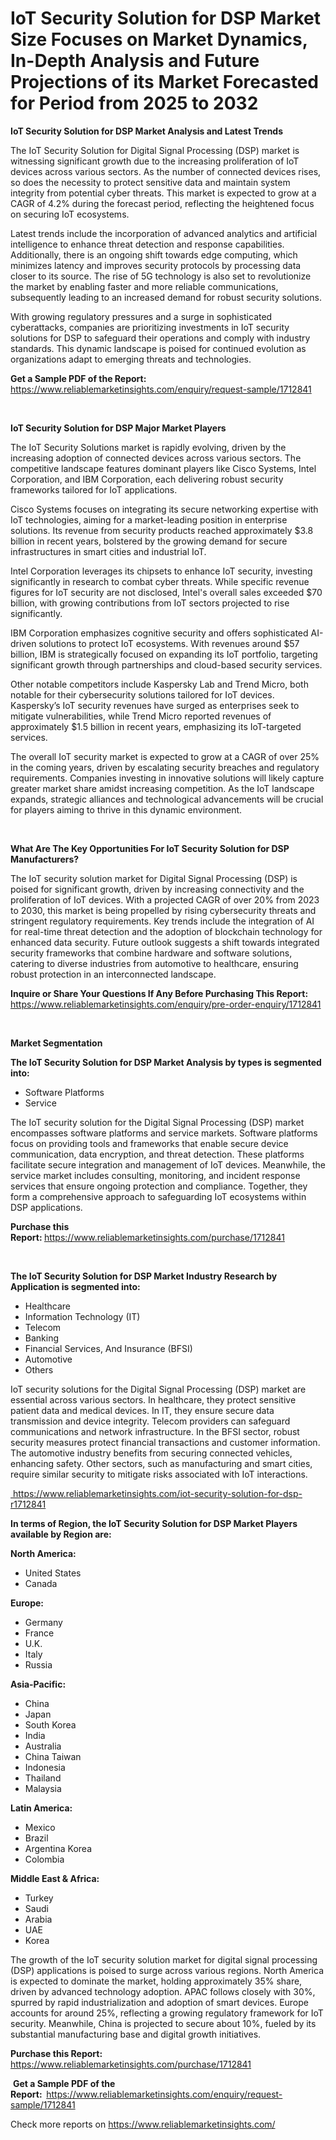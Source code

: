 <p><h1>IoT Security Solution for DSP Market Size Focuses on Market Dynamics, In-Depth Analysis and Future Projections of its Market Forecasted for Period from 2025 to 2032</h1></p><p><strong>IoT Security Solution for DSP Market Analysis and Latest Trends</strong></p>
<p><p>The IoT Security Solution for Digital Signal Processing (DSP) market is witnessing significant growth due to the increasing proliferation of IoT devices across various sectors. As the number of connected devices rises, so does the necessity to protect sensitive data and maintain system integrity from potential cyber threats. This market is expected to grow at a CAGR of 4.2% during the forecast period, reflecting the heightened focus on securing IoT ecosystems.</p><p>Latest trends include the incorporation of advanced analytics and artificial intelligence to enhance threat detection and response capabilities. Additionally, there is an ongoing shift towards edge computing, which minimizes latency and improves security protocols by processing data closer to its source. The rise of 5G technology is also set to revolutionize the market by enabling faster and more reliable communications, subsequently leading to an increased demand for robust security solutions.</p><p>With growing regulatory pressures and a surge in sophisticated cyberattacks, companies are prioritizing investments in IoT security solutions for DSP to safeguard their operations and comply with industry standards. This dynamic landscape is poised for continued evolution as organizations adapt to emerging threats and technologies.</p></p>
<p><strong>Get a Sample PDF of the Report:&nbsp;</strong> <a href="https://www.reliablemarketinsights.com/enquiry/request-sample/1712841?utm_campaign=3037&utm_medium=2&utm_source=Github&utm_content=ia&utm_term=28032025&utm_id=iot-security-solution-for-dsp">https://www.reliablemarketinsights.com/enquiry/request-sample/1712841</a></p>
<p>&nbsp;</p>
<p><strong>IoT Security Solution for DSP Major Market Players</strong></p>
<p><p>The IoT Security Solutions market is rapidly evolving, driven by the increasing adoption of connected devices across various sectors. The competitive landscape features dominant players like Cisco Systems, Intel Corporation, and IBM Corporation, each delivering robust security frameworks tailored for IoT applications.</p><p>Cisco Systems focuses on integrating its secure networking expertise with IoT technologies, aiming for a market-leading position in enterprise solutions. Its revenue from security products reached approximately $3.8 billion in recent years, bolstered by the growing demand for secure infrastructures in smart cities and industrial IoT.</p><p>Intel Corporation leverages its chipsets to enhance IoT security, investing significantly in research to combat cyber threats. While specific revenue figures for IoT security are not disclosed, Intel's overall sales exceeded $70 billion, with growing contributions from IoT sectors projected to rise significantly.</p><p>IBM Corporation emphasizes cognitive security and offers sophisticated AI-driven solutions to protect IoT ecosystems. With revenues around $57 billion, IBM is strategically focused on expanding its IoT portfolio, targeting significant growth through partnerships and cloud-based security services.</p><p>Other notable competitors include Kaspersky Lab and Trend Micro, both notable for their cybersecurity solutions tailored for IoT devices. Kaspersky’s IoT security revenues have surged as enterprises seek to mitigate vulnerabilities, while Trend Micro reported revenues of approximately $1.5 billion in recent years, emphasizing its IoT-targeted services.</p><p>The overall IoT security market is expected to grow at a CAGR of over 25% in the coming years, driven by escalating security breaches and regulatory requirements. Companies investing in innovative solutions will likely capture greater market share amidst increasing competition. As the IoT landscape expands, strategic alliances and technological advancements will be crucial for players aiming to thrive in this dynamic environment.</p></p>
<p>&nbsp;</p>
<p><strong>What Are The Key Opportunities For IoT Security Solution for DSP Manufacturers?</strong></p>
<p><p>The IoT security solution market for Digital Signal Processing (DSP) is poised for significant growth, driven by increasing connectivity and the proliferation of IoT devices. With a projected CAGR of over 20% from 2023 to 2030, this market is being propelled by rising cybersecurity threats and stringent regulatory requirements. Key trends include the integration of AI for real-time threat detection and the adoption of blockchain technology for enhanced data security. Future outlook suggests a shift towards integrated security frameworks that combine hardware and software solutions, catering to diverse industries from automotive to healthcare, ensuring robust protection in an interconnected landscape.</p></p>
<p><strong>Inquire or Share Your Questions If Any Before Purchasing This Report:</strong> <a href="https://www.reliablemarketinsights.com/enquiry/pre-order-enquiry/1712841?utm_campaign=3037&utm_medium=2&utm_source=Github&utm_content=ia&utm_term=28032025&utm_id=iot-security-solution-for-dsp">https://www.reliablemarketinsights.com/enquiry/pre-order-enquiry/1712841</a></p>
<p>&nbsp;</p>
<p><strong>Market Segmentation</strong></p>
<p><strong>The IoT Security Solution for DSP Market Analysis by types is segmented into:</strong></p>
<p><ul><li>Software Platforms</li><li>Service</li></ul></p>
<p><p>The IoT security solution for the Digital Signal Processing (DSP) market encompasses software platforms and service markets. Software platforms focus on providing tools and frameworks that enable secure device communication, data encryption, and threat detection. These platforms facilitate secure integration and management of IoT devices. Meanwhile, the service market includes consulting, monitoring, and incident response services that ensure ongoing protection and compliance. Together, they form a comprehensive approach to safeguarding IoT ecosystems within DSP applications.</p></p>
<p><strong>Purchase this Report:&nbsp;</strong><a href="https://www.reliablemarketinsights.com/purchase/1712841?utm_campaign=3037&utm_medium=2&utm_source=Github&utm_content=ia&utm_term=28032025&utm_id=iot-security-solution-for-dsp">https://www.reliablemarketinsights.com/purchase/1712841</a></p>
<p>&nbsp;</p>
<p><strong>The IoT Security Solution for DSP Market Industry Research by Application is segmented into:</strong></p>
<p><ul><li>Healthcare</li><li>Information Technology (IT)</li><li>Telecom</li><li>Banking</li><li>Financial Services, And Insurance (BFSI)</li><li>Automotive</li><li>Others</li></ul></p>
<p><p>IoT security solutions for the Digital Signal Processing (DSP) market are essential across various sectors. In healthcare, they protect sensitive patient data and medical devices. In IT, they ensure secure data transmission and device integrity. Telecom providers can safeguard communications and network infrastructure. In the BFSI sector, robust security measures protect financial transactions and customer information. The automotive industry benefits from securing connected vehicles, enhancing safety. Other sectors, such as manufacturing and smart cities, require similar security to mitigate risks associated with IoT interactions.</p></p>
<p><a href="https://www.reliablemarketinsights.com/iot-security-solution-for-dsp-r1712841?utm_campaign=3037&utm_medium=2&utm_source=Github&utm_content=ia&utm_term=28032025&utm_id=iot-security-solution-for-dsp">&nbsp;https://www.reliablemarketinsights.com/iot-security-solution-for-dsp-r1712841</a></p>
<p><strong>In terms of Region, the IoT Security Solution for DSP Market Players available by Region are:</strong></p>
<p>
    <p> <strong> North America: </strong>
        <ul>
            <li>United States</li>
            <li>Canada</li>
        </ul>
        </p> 
    <p> <strong> Europe: </strong>
        <ul>
            <li>Germany</li>
            <li>France</li>
            <li>U.K.</li>
            <li>Italy</li>
            <li>Russia</li>
        </ul>
        </p> 
    <p> <strong> Asia-Pacific: </strong>
        <ul>
            <li>China</li>
            <li>Japan</li>
            <li>South Korea</li>
            <li>India</li>
            <li>Australia</li>
            <li>China Taiwan</li>
            <li>Indonesia</li>
            <li>Thailand</li>
            <li>Malaysia</li>
        </ul>
        </p> 
    <p> <strong> Latin America: </strong>
        <ul>
            <li>Mexico</li>
            <li>Brazil</li>
            <li>Argentina Korea</li>
            <li>Colombia</li>
        </ul>
        </p> 
    <p> <strong> Middle East & Africa: </strong>
        <ul>
            <li>Turkey</li>
            <li>Saudi</li>
            <li>Arabia</li>
            <li>UAE</li>
            <li>Korea</li>
        </ul>
    </p>
    </p>
<p><p>The growth of the IoT security solution market for digital signal processing (DSP) applications is poised to surge across various regions. North America is expected to dominate the market, holding approximately 35% share, driven by advanced technology adoption. APAC follows closely with 30%, spurred by rapid industrialization and adoption of smart devices. Europe accounts for around 25%, reflecting a growing regulatory framework for IoT security. Meanwhile, China is projected to secure about 10%, fueled by its substantial manufacturing base and digital growth initiatives.</p></p>
<p><strong>Purchase this Report: </strong><a href="https://www.reliablemarketinsights.com/purchase/1712841?utm_campaign=3037&utm_medium=2&utm_source=Github&utm_content=ia&utm_term=28032025&utm_id=iot-security-solution-for-dsp">https://www.reliablemarketinsights.com/purchase/1712841</a></p>
<p>&nbsp;<strong>Get a Sample PDF of the Report:&nbsp;&nbsp;</strong><a href="https://www.reliablemarketinsights.com/enquiry/request-sample/1712841?utm_campaign=3037&utm_medium=2&utm_source=Github&utm_content=ia&utm_term=28032025&utm_id=iot-security-solution-for-dsp">https://www.reliablemarketinsights.com/enquiry/request-sample/1712841</a></p>
<p><strong></strong></p>
<p>Check more reports on <a href="https://www.reliablemarketinsights.com/?utm_campaign=3037&utm_medium=2&utm_source=Github&utm_content=ia&utm_term=28032025&utm_id=iot-security-solution-for-dsp">https://www.reliablemarketinsights.com/</a></p>